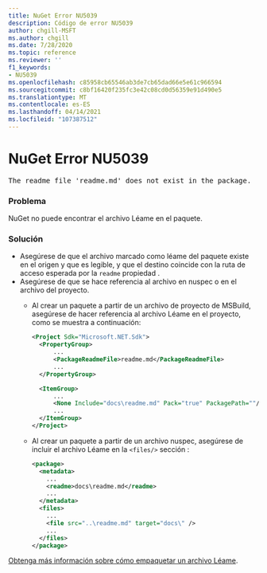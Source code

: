```yaml
---
title: NuGet Error NU5039
description: Código de error NU5039
author: chgill-MSFT
ms.author: chgill
ms.date: 7/28/2020
ms.topic: reference
ms.reviewer: ''
f1_keywords:
- NU5039
ms.openlocfilehash: c85958cb65546ab3de7cb65dad66e5e61c966594
ms.sourcegitcommit: c8bf16420f235fc3e42c08cd0d56359e91d490e5
ms.translationtype: MT
ms.contentlocale: es-ES
ms.lasthandoff: 04/14/2021
ms.locfileid: "107387512"
---
```

# <a name="nuget-error-nu5039"></a>NuGet Error NU5039

<pre>The readme file 'readme.md' does not exist in the package.</pre>


### <a name="issue"></a>Problema

NuGet no puede encontrar el archivo Léame en el paquete.


### <a name="solution"></a>Solución

- Asegúrese de que el archivo marcado como léame del paquete existe en el origen y que es legible, y que el destino coincide con la ruta de acceso esperada por la `readme` propiedad .
- Asegúrese de que se hace referencia al archivo en nuspec o en el archivo del proyecto.
  * Al crear un paquete a partir de un archivo de proyecto de MSBuild, asegúrese de hacer referencia al archivo Léame en el proyecto, como se muestra a continuación:

    ```xml
    <Project Sdk="Microsoft.NET.Sdk">
      <PropertyGroup>
          ...
          <PackageReadmeFile>readme.md</PackageReadmeFile>
          ...
      </PropertyGroup>

      <ItemGroup>
          ...
          <None Include="docs\readme.md" Pack="true" PackagePath=""/>
          ...
      </ItemGroup>
    </Project>
    ```

  * Al crear un paquete a partir de un archivo nuspec, asegúrese de incluir el archivo Léame en la `<files/>` sección :

    ```xml
    <package>
      <metadata>
        ...
        <readme>docs\readme.md</readme>
        ...
      </metadata>
      <files>
        ...
        <file src="..\readme.md" target="docs\" />
        ...
      </files>
    </package>
    ```

[Obtenga más información sobre cómo empaquetar un archivo Léame](../msbuild-targets.md#packagereadmefile).

